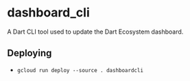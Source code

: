 # dashboard_cli

A Dart CLI tool used to update the Dart Ecosystem dashboard.

## Deploying

- `gcloud run deploy --source . dashboardcli`
